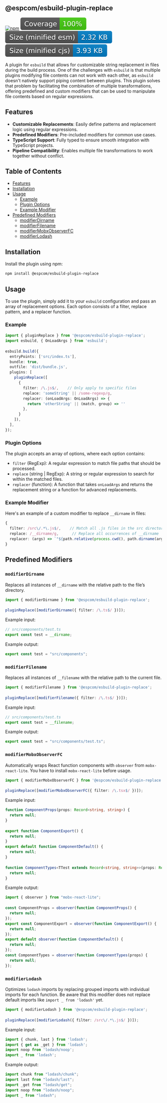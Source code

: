 ## @espcom/esbuild-plugin-replace

[![npm](https://img.shields.io/npm/v/@espcom/esbuild-plugin-replace)](https://www.npmjs.com/package/@espcom/esbuild-plugin-replace)
![coverage](https://github.com/esbuild-plugins-community/esbuild-plugin-replace/blob/main/assets/coverage.svg)
![size-esm](https://github.com/esbuild-plugins-community/esbuild-plugin-replace/blob/main/assets/esm.svg)
![size-cjs](https://github.com/esbuild-plugins-community/esbuild-plugin-replace/blob/main/assets/cjs.svg)

A plugin for `esbuild` that allows for customizable string replacement in files during 
the build process. One of the challenges with `esbuild` is that multiple plugins modifying file 
contents can not work with each other, as `esbuild` doesn't natively support piping 
content between plugins. This plugin solves that problem by facilitating the combination 
of multiple transformations, offering predefined and custom modifiers
that can be used to manipulate file contents based on regular expressions.

## Features

- **Customizable Replacements**: Easily define patterns and replacement logic using regular expressions.
- **Predefined Modifiers**: Pre-included modifiers for common use cases.
- **TypeScript Support**: Fully typed to ensure smooth integration with TypeScript projects.
- **Pipeline Compatibility**: Enables multiple file transformations to work together without conflict.

## Table of Contents

- [Features](#features)
- [Installation](#installation)
- [Usage](#usage)
  - [Example](#example)
  - [Plugin Options](#plugin-options)
  - [Example Modifier](#example-modifier)
- [Predefined Modifiers](#predefined-modifiers)
  - [modifierDirname](#modifierdirname)
  - [modifierFilename](#modifierfilename)
  - [modifierMobxObserverFC](#modifiermobxobserverfc)
  - [modifierLodash](#modifierlodash)

## Installation

Install the plugin using npm:

```bash
npm install @espcom/esbuild-plugin-replace
```

## Usage

To use the plugin, simply add it to your `esbuild` configuration and pass an array of 
replacement options. Each option consists of a filter, replace pattern, and a replacer function.

### Example

```typescript
import { pluginReplace } from '@espcom/esbuild-plugin-replace';
import esbuild, { OnLoadArgs } from 'esbuild';

esbuild.build({
  entryPoints: ['src/index.ts'],
  bundle: true,
  outfile: 'dist/bundle.js',
  plugins: [
    pluginReplace([
      {
        filter: /\.js$/,    // Only apply to specific files
        replace: 'someString' || /some-regexp/g,
        replacer: (onLoadArgs: OnLoadArgs) => {
          return 'otherString' || (match, group) => ''
        },
      }
    ]),
  ],
});
```

### Plugin Options

The plugin accepts an array of options, where each option contains:

- `filter` (RegExp): A regular expression to match file paths that should be processed.
- `replace` (string | RegExp): A string or regular expression to search for within the matched files.
- `replacer` (function): A function that takes `onLoadArgs` and returns the replacement 
string or a function for advanced replacements.

### Example Modifier

Here's an example of a custom modifier to replace `__dirname` in files:

```typescript
{
  filter: /src\/.*\.js$/,    // Match all .js files in the src directory
  replace: /__dirname/g,      // Replace all occurrences of __dirname
  replacer: (args) => `"${path.relative(process.cwd(), path.dirname(args.path))}"`,
}
```

## Predefined Modifiers

### `modifierDirname`

Replaces all instances of `__dirname` with the relative path to the file’s directory.

```typescript
import { modifierDirname } from '@espcom/esbuild-plugin-replace';

pluginReplace([modifierDirname({ filter: /\.ts$/ })]);
```

Example input:

```typescript
// src/components/test.ts
export const test = __dirname;
```

Example output:

```typescript
export const test = "src/components";
```

### `modifierFilename`

Replaces all instances of `__filename` with the relative path to the current file.

```typescript
import { modifierFilename } from '@espcom/esbuild-plugin-replace';

pluginReplace([modifierFilename({ filter: /\.ts$/ })]);
```

Example input:

```typescript
// src/components/test.ts
export const test = __filename;
```

Example output:

```typescript
export const test = "src/components/test.ts";
```

### `modifierMobxObserverFC`

Automatically wraps React function components with `observer` from `mobx-react-lite`. You have to
install `mobx-react-lite` before usage.

```typescript
import { modifierMobxObserverFC } from '@espcom/esbuild-plugin-replace';

pluginReplace([modifierMobxObserverFC({ filter: /\.tsx$/ })]);
```

Example input:

```typescript
function ComponentProps(props: Record<string, string>) {
  return null;
}

export function ComponentExport() {
  return null;
}
export default function ComponentDefault() {
  return null;
}

function ComponentTypes<TTest extends Record<string, string>>(props: Record<string, TTest>) {
  return null;
}
```

Example output:

```typescript
import { observer } from "mobx-react-lite";

const ComponentProps = observer(function ComponentProps() {
  return null;
});
export const ComponentExport = observer(function ComponentExport() {
  return null;
});
export default observer(function ComponentDefault() {
  return null;
});
const ComponentTypes = observer(function ComponentTypes(props) {
  return null;
});
```

### `modifierLodash`

Optimizes `lodash` imports by replacing grouped imports with individual imports for each function.
Be aware that this modifier does not replace default imports like `import _ from 'lodash'` yet.

```typescript
import { modifierLodash } from '@espcom/esbuild-plugin-replace';

pluginReplace([modifierLodash({ filter: /src\/.*\.js$/ })]);
```

Example input:

```typescript
import { chunk, last } from 'lodash';
import { get as _get } from 'lodash';
import noop from 'lodash/noop';
import _ from 'lodash';
```

Example output:

```typescript
import chunk from "lodash/chunk";
import last from "lodash/last";
import _get from "lodash/get";
import noop from "lodash/noop";
import _ from "lodash";
```

